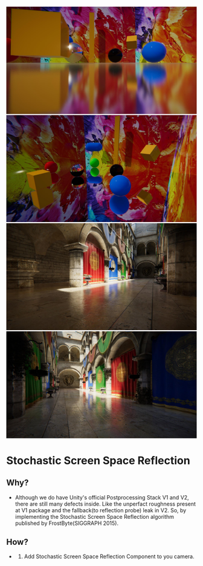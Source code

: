 ![emm](demo0.jpg)
![emmm](demo1.jpg)
![emmmm](demo2.jpg)
![emmmmm](demo3.jpg)
# Stochastic Screen Space Reflection
## Why?
* Although we do have Unity's official Postprocessing Stack V1 and V2, there are still many defects inside. Like the unperfact roughness present at V1 package and the fallback(to reflection probe) leak in V2. So, by implementing the Stochastic Screen Space Reflection algorithm published by FrostByte(SIGGRAPH 2015).
## How?
* 1. Add Stochastic Screen Space Reflection Component to you camera.
